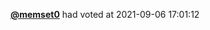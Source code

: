  <a href=https://github.com/memset0><strong>@memset0</strong></a>  had voted  at 2021-09-06 17:01:12 
